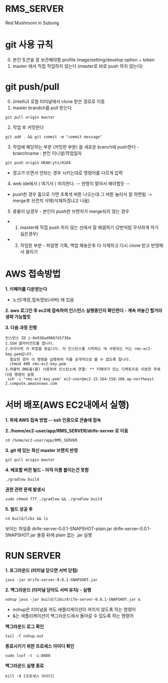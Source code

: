 # RMS_SERVER
Red Mushroom in Subong


# git 사용 규칙
0. 본인 토큰을 잘 보관해야함 profile image/setting/develop option ~ token
1. master 에서 직접 작업하지 않는다 (master로 바로 push 하지 않는다)

# git push/pull
0. (intelliJ) 로컬 터미널에서 clone 받은 경로로 이동
1. master brandch를 pull 받는다
```
git pull origin master
```
2. 작업 후 커밋한다
```
git add . && git commit -m "commit message"
```
3. 작업에 해당하는 부분 (커밋한 부분) 을 새로운 branch에 push한다 - branchname : 본인 이니셜/작업일자
```
git push origin HEAD:yts/0104
```
* 경고가 뜨면서 안되는 경우 시키는대로 명령어를 다르게 입력

4. web ide에서 ( 여기서 ) 머지한다. -- 한명이 맡아서 해야할듯 --
- push한 경우 홈으로 가면 초록색 버튼 나오는데 그 버튼 눌러서 잘 하면됨 -> merge후 브런치 삭제(삭제하겠냐고 나옴)

5. 충돌이 날경우 - 본인이 push한 브랜치가 merge되지 않는 경우
- 1. master에 직접 push 하지 않는 선에서 잘 해결하기 (2번처럼 무식하게 하기 싫은경우)
- 2. 작업한 부분 - 파일명 기록, 백업 해놓은후 다 삭제하고 다시 clone 받고 반영해서 올리기

# AWS 접속방법
**1. 키페어를 다운받는다**
- 노션/계정,접속정보(서버) 에 있음

**2. aws 로그인 후 ec2에 접속하여 인스턴스 실행중인지 확인한다 - 계속 켜놓긴 할거라 생략 가능할듯**

**3. 다음 과정 진행** 
```
인스턴스 ID i-0e930ad9667d1f30a
1.SSH 클라이언트를 엽니다.
2.프라이빗 키 파일을 찾습니다. 이 인스턴스를 시작하는 데 사용되는 키는 rms-ec2-key.pem입니다.
  필요한 경우 이 명령을 실행하여 키를 공개적으로 볼 수 없도록 합니다.
  chmod 400 rms-ec2-key.pem
3.퍼블릭 DNS을(를) 사용하여 인스턴스에 연결: ** 키페어가 있는 디렉토리로 이동한 후에 다음 명령어 실행
 ssh -i "rms-ec2-key.pem" ec2-user@ec2-15-164-158-186.ap-northeast-2.compute.amazonaws.com
```
# 서버 배포(AWS EC2내에서 실행)
**1. 위에 AWS 접속 방법 -- ssh 인증으로 콘솔에 접속**

**2. /home/ec2-user/app/RMS_SERVER/drife-server 로 이동**

```
cd /home/ec2-user/app/RMS_SERVER
```
**3. git 에 있는 최신 master 브랜치 반영**

```
git pull origin master
```
**4. 배포할 버전 빌드 - 아직 이름 붙이는건 못함**

```
./gradlew build
```
**권한 관련 문제 발생시**
```
sudo chmod 777 ./gradlew && ./gradlew build
```
**5. 빌드 성공 후**

```
cd build/libs && ls
```
보이는 파일중
drife-server-0.0.1-SNAPSHOT-plain.jar  drife-server-0.0.1-SNAPSHOT.jar 
둘중 뒤에 plain 없는 .jar 실행


# RUN SERVER
**1. 포그라운드 (터미널 닫으면 서버 닫힘)**
```
java -jar drife-server-0.0.1-SNAPSHOT.jar
```
**2. 백그라운드 (터미널 닫아도 서버 유지)**
**- 실행**
```
nohup java -jar build/libs/drife-server-0.0.1-SNAPSHOT.jar &
```
- nohup은 터미널을 꺼도 애플리케이션이 꺼지지 않도록 하는 명령어
- &는 애플리케이션이 백그라운드에서 돌아갈 수 있도록 하는 명령어

 
**백그라운드 로그 확인**
```
tail -f nohup.out
```
**종료시키기 위한 프로세스 아이디 확인**
```
sudo lsof -t -i:8080
```
**백그라운드 실행 종료**
```
kill -9 [프로세스 아이디]
```
